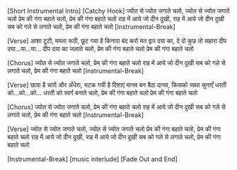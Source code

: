 
[Short Instrumental Intro]
[Catchy Hook]
ज्योत से ज्योत जगाते चलो,
ज्योत से ज्योत जगाते चलो
प्रेम की गंगा बहाते चलो,
प्रेम की गंगा बहाते चलो
राह में आये जो दीन दुखी,
राह में आये जो दीन दुखी
सब को गले से लगाते चलो,
प्रेम की गंगा बहाते चलो
[Instrumental-Break]

[Verse]
आशा टूटी, ममता रूठी,
छूट गया है किनारा
बंद करो मत द्वार दया का,
दे दो कुछ तो सहारा
दीप दया...या...या...
दीप दया का जलाते चलो,
प्रेम की गंगा बहाते चलो
प्रेम की गंगा बहाते चलो

[Chorus]
ज्योत से ज्योत जगाते चलो,
प्रेम की गंगा बहाते चलो
राह में आये जो दीन दुखी
सब को गले से लगाते चलो,
प्रेम की गंगा बहाते चलो
[Instrumental-Break]

[Verse]
छाया है चारों और अँधेरा,
भटक गयी है दिशाएं
मानव बन बैठा दानव,
किसको व्यथा सुनाएँ
धरती को...को...को...
धरती को स्वर्ग बनाते चलो,
प्रेम की गंगा बहाते चलो
प्रेम की गंगा बहाते चलो

[Chorus]
ज्योत से ज्योत जगाते चलो,
प्रेम की गंगा बहाते चलो
राह में आये जो दीन दुखी
सब को गले से लगाते चलो,
प्रेम की गंगा बहाते चलो
[Instrumental-Break]

[Verse]
ज्योत से ज्योत जगाते चलो,
ज्योत से ज्योत जगाते चलो
प्रेम की गंगा बहाते चलो,
प्रेम की गंगा बहाते चलो
राह में आये जो दीन दुखी,
राह में आये जो दीन दुखी
सब को गले से लगाते चलो,
प्रेम की गंगा बहाते चलो
 
[Instrumental-Break]
[music interlude]
[Fade Out and End]


